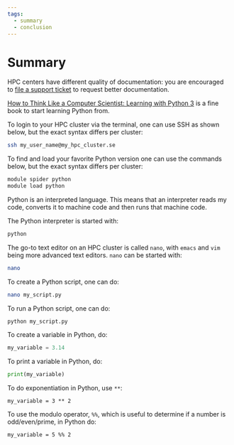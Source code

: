 ```yaml
---
tags:
  - summary
  - conclusion
---
```


# Summary

HPC centers have different quality of documentation:
you are encouraged to [file a support ticket](https://www.naiss.se/support/)
to request better documentation.

[How to Think Like a Computer Scientist: Learning with Python 3](https://openbookproject.net/thinkcs/python/english3e/index.html)
is a fine book to start learning Python from.


To login to your HPC cluster via the terminal, one can use SSH
as shown below, but the exact syntax differs per cluster:

```bash
ssh my_user_name@my_hpc_cluster.se
```

To find and load your favorite Python version
one can use the commands below,
but the exact syntax differs per cluster:

```bash
module spider python
module load python
```

Python is an interpreted language.
This means that an interpreter reads my code, converts it to machine code
and then runs that machine code.

The Python interpreter is started with:

```bash
python
```

The go-to text editor on an HPC cluster is called `nano`,
with `emacs` and `vim` being more advanced text editors. 
`nano` can be started with:

```bash
nano
```

To create a Python script, one can do:

```bash
nano my_script.py
```

To run a Python script, one can do:

```bash
python my_script.py
```

To create a variable in Python, do:

```python
my_variable = 3.14
```

To print a variable in Python, do:

```python
print(my_variable)
```

To do exponentiation in Python, use `**`:

```
my_variable = 3 ** 2
```

To use the modulo operator, `%%`, which is useful to determine
if a number is odd/even/prime, in Python do:

```
my_variable = 5 %% 2
```
